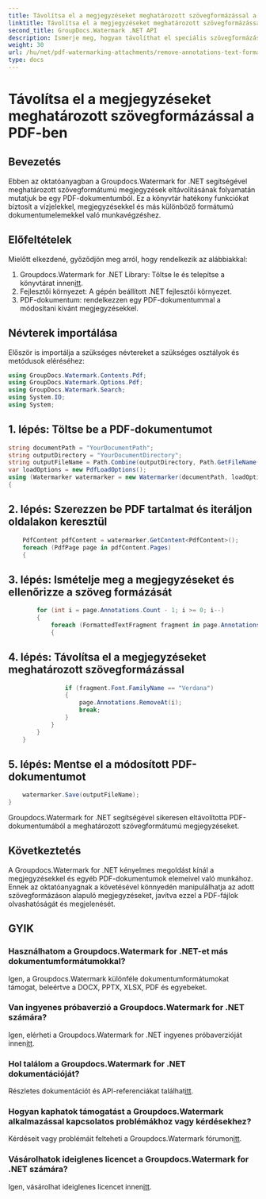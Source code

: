 ```yaml
---
title: Távolítsa el a megjegyzéseket meghatározott szövegformázással a PDF-ben
linktitle: Távolítsa el a megjegyzéseket meghatározott szövegformázással a PDF-ben
second_title: GroupDocs.Watermark .NET API
description: Ismerje meg, hogyan távolíthat el speciális szövegformázású megjegyzéseket PDF-dokumentumokból a Watermark for .NET segítségével.
weight: 30
url: /hu/net/pdf-watermarking-attachments/remove-annotations-text-formatting-pdf/
type: docs
---
```

# Távolítsa el a megjegyzéseket meghatározott szövegformázással a PDF-ben

## Bevezetés
Ebben az oktatóanyagban a Groupdocs.Watermark for .NET segítségével meghatározott szövegformátumú megjegyzések eltávolításának folyamatán mutatjuk be egy PDF-dokumentumból. Ez a könyvtár hatékony funkciókat biztosít a vízjelekkel, megjegyzésekkel és más különböző formátumú dokumentumelemekkel való munkavégzéshez.
## Előfeltételek
Mielőtt elkezdené, győződjön meg arról, hogy rendelkezik az alábbiakkal:
1.  Groupdocs.Watermark for .NET Library: Töltse le és telepítse a könyvtárat innen[itt](https://releases.groupdocs.com/Watermark/net/).
2. Fejlesztői környezet: A gépén beállított .NET fejlesztői környezet.
3. PDF-dokumentum: rendelkezzen egy PDF-dokumentummal a módosítani kívánt megjegyzésekkel.

## Névterek importálása
Először is importálja a szükséges névtereket a szükséges osztályok és metódusok eléréséhez:
```csharp
using GroupDocs.Watermark.Contents.Pdf;
using GroupDocs.Watermark.Options.Pdf;
using GroupDocs.Watermark.Search;
using System.IO;
using System;
```
## 1. lépés: Töltse be a PDF-dokumentumot
```csharp
string documentPath = "YourDocumentPath";
string outputDirectory = "YourDocumentDirectory";
string outputFileName = Path.Combine(outputDirectory, Path.GetFileName(documentPath));
var loadOptions = new PdfLoadOptions();
using (Watermarker watermarker = new Watermarker(documentPath, loadOptions))
{
```
## 2. lépés: Szerezzen be PDF tartalmat és iteráljon oldalakon keresztül
```csharp
    PdfContent pdfContent = watermarker.GetContent<PdfContent>();
    foreach (PdfPage page in pdfContent.Pages)
    {
```
## 3. lépés: Ismételje meg a megjegyzéseket és ellenőrizze a szöveg formázását
```csharp
        for (int i = page.Annotations.Count - 1; i >= 0; i--)
        {
            foreach (FormattedTextFragment fragment in page.Annotations[i].FormattedTextFragments)
            {
```
## 4. lépés: Távolítsa el a megjegyzéseket meghatározott szövegformázással
```csharp
                if (fragment.Font.FamilyName == "Verdana")
                {
                    page.Annotations.RemoveAt(i);
                    break;
                }
            }
        }
    }
```
## 5. lépés: Mentse el a módosított PDF-dokumentumot
```csharp
    watermarker.Save(outputFileName);
}
```
Groupdocs.Watermark for .NET segítségével sikeresen eltávolította PDF-dokumentumából a meghatározott szövegformátumú megjegyzéseket.

## Következtetés
A Groupdocs.Watermark for .NET kényelmes megoldást kínál a megjegyzésekkel és egyéb PDF-dokumentumok elemeivel való munkához. Ennek az oktatóanyagnak a követésével könnyedén manipulálhatja az adott szövegformázáson alapuló megjegyzéseket, javítva ezzel a PDF-fájlok olvashatóságát és megjelenését.
## GYIK
### Használhatom a Groupdocs.Watermark for .NET-et más dokumentumformátumokkal?
Igen, a Groupdocs.Watermark különféle dokumentumformátumokat támogat, beleértve a DOCX, PPTX, XLSX, PDF és egyebeket.
### Van ingyenes próbaverzió a Groupdocs.Watermark for .NET számára?
 Igen, elérheti a Groupdocs.Watermark for .NET ingyenes próbaverzióját innen[itt](https://releases.groupdocs.com/).
### Hol találom a Groupdocs.Watermark for .NET dokumentációját?
 Részletes dokumentációt és API-referenciákat találhat[itt](https://tutorials.groupdocs.com/Watermark/net/).
### Hogyan kaphatok támogatást a Groupdocs.Watermark alkalmazással kapcsolatos problémákhoz vagy kérdésekhez?
 Kérdéseit vagy problémáit felteheti a Groupdocs.Watermark fórumon[itt](https://forum.groupdocs.com/c/watermark/19).
### Vásárolhatok ideiglenes licencet a Groupdocs.Watermark for .NET számára?
 Igen, vásárolhat ideiglenes licencet innen[itt](https://purchase.groupdocs.com/temporary-license/).